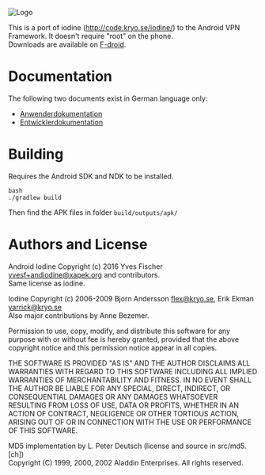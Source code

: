![Logo](src/main/res/drawable/logo.png)

This is a port of iodine (http://code.kryo.se/iodine/) to the Android VPN Framework.
It doesn't require "root" on the phone.  
Downloads are available on [F-droid](https://f-droid.org/packages/org.xapek.andiodine/).

# Documentation

The following two documents exist in German language only:
  - [Anwenderdokumentation](doc/anwenderdoku.pdf)
  - [Entwicklerdokumentation](doc/entwicklerdoku.pdf)

# Building

Requires the Android SDK and NDK to be installed.

```
bash  
./gradlew build
```

Then find the APK files in folder `build/outputs/apk/`

# Authors and License
Android Iodine Copyright (c) 2016 Yves Fischer <yvesf+andiodine@xapek.org> and contributors.  
Same license as iodine.

Iodine Copyright (c) 2006-2009 Bjorn Andersson <flex@kryo.se>, Erik Ekman <yarrick@kryo.se>  
Also major contributions by Anne Bezemer.

Permission to use, copy, modify, and distribute this software for any purpose
with or without fee is hereby granted, provided that the above copyright notice
and this permission notice appear in all copies.

THE SOFTWARE IS PROVIDED "AS IS" AND THE AUTHOR DISCLAIMS ALL WARRANTIES WITH
REGARD TO THIS SOFTWARE INCLUDING ALL IMPLIED WARRANTIES OF MERCHANTABILITY AND
FITNESS. IN NO EVENT SHALL THE AUTHOR BE LIABLE FOR ANY SPECIAL, DIRECT,
INDIRECT, OR CONSEQUENTIAL DAMAGES OR ANY DAMAGES WHATSOEVER RESULTING FROM
LOSS OF USE, DATA OR PROFITS, WHETHER IN AN ACTION OF CONTRACT, NEGLIGENCE OR
OTHER TORTIOUS ACTION, ARISING OUT OF OR IN CONNECTION WITH THE USE OR
PERFORMANCE OF THIS SOFTWARE.


MD5 implementation by L. Peter Deutsch (license and source in src/md5.[ch])  
Copyright (C) 1999, 2000, 2002 Aladdin Enterprises.  All rights reserved.
